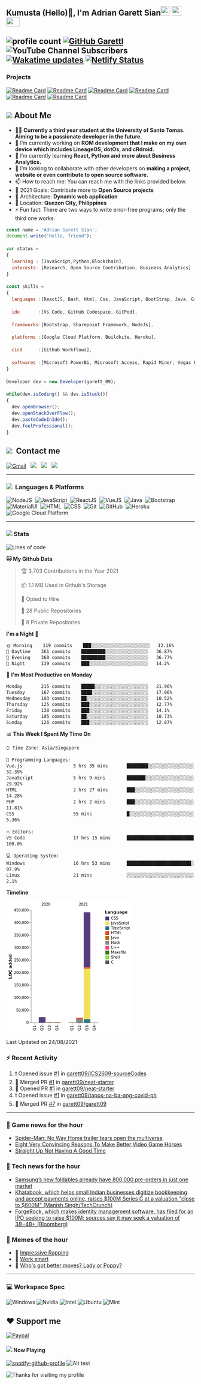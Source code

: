 <h2> Kumusta (Hello)🙏, I'm Adrian Garett Sian<img src="https://cultofthepartyparrot.com/parrots/hd/githubparrot.gif" width="25" height="25"/>
    <img src="https://cultofthepartyparrot.com/flags/hd/iranparrot.gif" width="25" height="25"/>
    <img src="https://cultofthepartyparrot.com/parrots/asyncparrot.gif" width="36" height="25"/>
 

![profile count](https://komarev.com/ghpvc/?username=garett09&color=red) 
[![GitHub Garettl](https://img.shields.io/github/followers/garett09?label=follow&style=social)](https://github.com/garett09) 
![YouTube Channel Subscribers](https://img.shields.io/youtube/channel/subscribers/UChAoCAh1jVTaMz0Sc61X5Xw?style=social) 
[![Wakatime updates](https://github.com/garett09/garett09/actions/workflows/update-commits.yml/badge.svg?branch=main)](https://github.com/garett09/garett09/actions/workflows/update-commits.yml) 
[![Netlify Status](https://api.netlify.com/api/v1/badges/62999bf4-98d2-4882-a325-da266023bf2b/deploy-status)](https://app.netlify.com/sites/cocky-mccarthy-7a67fb/deploys)
&nbsp;
    
### Projects
[![Readme Card](https://github-readme-stats.vercel.app/api/pin/?username=garett09&repo=tapos-na-ba-ang-covid-ph&show_owner=true)](https://github.com/garett09/tapos-na-ba-ang-covid-ph)
[![Readme Card](https://github-readme-stats.vercel.app/api/pin/?username=garett09&repo=project-COVID&show_owner=true)](https://github.com/garett09/project-COVID)
[![Readme Card](https://github-readme-stats.vercel.app/api/pin/?username=garett09&repo=afk-hotel&show_owner=true)](https://github.com/garett09/afk-hotel)
[![Readme Card](https://github-readme-stats.vercel.app/api/pin/?username=garett09&repo=garett09&show_owner=true)](https://github.com/garett09/garett09)
[![Readme Card](https://github-readme-stats.vercel.app/api/pin/?username=garett09&repo=myhub&show_owner=true)](https://github.com/garett09/myhub)
[![Readme Card](https://github-readme-stats.vercel.app/api/pin/?username=garett09&repo=techfolio&show_owner=true)](https://github.com/garett09/techfolio)


    
## <img src="https://media.giphy.com/media/fTsZNbPQxJWtor2LXE/giphy.gif"  width="30">&nbsp;About Me
-   👩‍💻  **Currently a third year student at the University of Santo Tomas. Aiming to be a passionate developer in the future.**
-   🔭  I’m currently working on  **ROM development that I make on my own device which includes LineageOS, dotOs, and cRdroid.**
-   🌱  I’m currently learning **React, Python and more about Business Analytics.**
-   👯  I’m looking to collaborate with other developers on **making a project, website or even contribute to open source software.**
-   📫  How to reach me: You can reach me with the links provided below. 
-   🥅  2021 Goals: Contribute more to **Open Source projects**
-   👷  Architecture: **Dynamic web application**
-   📍   Location: **Quezon City, Philippines** 
-   ⚡  Fun fact: There are two ways to write error-free programs; only the third one works.

```javascript
const name = 'Adrian Garett Sian';
document.write("Hello, friend");

var status = 
{ 
  learning : [JavaScript,Python,Blockchain],
  interests: [Research, Open Source Contribution, Business Analytics]
}

const skills = 
{
  languages :[ReactJS, Bash, Html, Css, JavaScript, BootStrap, Java, Git, Markdown, VueJS],
  
  ide       :[Vs Code, GitHub Codespace, GitPod],
  
  frameworks:[Bootstrap, Sharepoint Framework, NodeJs],
  
  platforms :[Google Cloud Platform, Buildkite, Heroku],
  
  cicd      :[Github Workflows],

  softwares :[Microsoft PowerBi, Microsoft Access, Rapid Miner, Vegas Pro]
}

Developer dev = new Developer(garett_09);

while(dev.isCoding() && dev.isStuck())  
{
  dev.openBrowser();
  dev.openStackOverFlow();
  dev.pasteCodeInIde();
  dev.feelProfessional();
}
```

## <img src="https://media.giphy.com/media/c5vDr1rkcbcrBwG9SX/giphy.gif" width="30">&nbsp; Contact me

<a href="mailto:adriansian@gmail.com"><img alt="Gmail" src="https://img.shields.io/badge/Gmail-D14836?style=for-the-badge&logo=gmail&logoColor=white" /></a> &nbsp;
<a href="https://instagram.com/adriansian"><img src="https://img.shields.io/badge/@adriansian_-E4405F?style=for-the-badge&logo=instagram&logoColor=white"/></a> &nbsp;
<a href="https://t.me/garett_09"><img src="https://img.shields.io/badge/@garett_09_-2CA5E0?style=for-the-badge&logo=telegram&logoColor=white"/></a> &nbsp;
<a href="https://www.linkedin.com/in/adrian-garett-sian-766775159/"><img src="https://img.shields.io/badge/-Adrian%20Garett%20Sian-blue?style=flat-square&logo=Linkedin&logoColor=white&link=https://www.linkedin.com/in/adrian-garett-sian-766775159/"/></a> &nbsp;

---

###  <img src="https://media.giphy.com/media/WUlplcMpOCEmTGBtBW/giphy.gif" width="30"> &nbsp;Languages & Platforms

![NodeJS](https://img.shields.io/badge/Node.js-43853D?style=for-the-badge&logo=node.js&logoColor=white)&nbsp;
![JavaScript](https://img.shields.io/badge/JavaScript-F7DF1E?style=for-the-badge&logo=javascript&logoColor=black)&nbsp;
![ReactJS](https://img.shields.io/badge/React.js-20232A?style=for-the-badge&logo=react&logoColor=61DAFB)&nbsp;
![VueJS](https://img.shields.io/badge/Vue.js-35495E?style=for-the-badge&logo=vuedotjs&logoColor=4FC08D)&nbsp;
![Java](https://img.shields.io/badge/Java-ED8B00?style=for-the-badge&logo=java&logoColor=white)&nbsp;
![Bootstrap](https://img.shields.io/badge/Bootstrap-563D7C?style=for-the-badge&logo=bootstrap&logoColor=white)&nbsp;
![MaterialUI](https://img.shields.io/badge/Material--UI-0081CB?style=for-the-badge&logo=material-ui&logoColor=white)&nbsp;
![HTML](https://img.shields.io/badge/HTML-E34F26?style=for-the-badge&logo=html5&logoColor=white)&nbsp;
![CSS](https://img.shields.io/badge/CSS-1572B6?style=for-the-badge&logo=css&logoColor=white)&nbsp;
![Git](https://img.shields.io/badge/git-%23F05033.svg?style=for-the-badge&logo=git&logoColor=white)&nbsp;
![GitHub](https://img.shields.io/badge/GitHub-100000?style=for-the-badge&logo=github&logoColor=white)&nbsp;
![Heroku](https://img.shields.io/badge/Heroku-430098?style=for-the-badge&logo=heroku&logoColor=white)&nbsp;
![Google Cloud Platform](https://img.shields.io/badge/Google_Cloud-4285F4?style=for-the-badge&logo=google-cloud&logoColor=white)&nbsp;

---

### <img src="https://media.giphy.com/media/l378c04F2fjeZ7vH2/giphy.gif" width="30">&nbsp;Stats


<!--START_SECTION:waka-->
![Lines of code](https://img.shields.io/badge/From%20Hello%20World%20I%27ve%20Written-487677%20lines%20of%20code-blue)

**🐱 My Github Data** 

> 🏆 3,703 Contributions in the Year 2021
 > 
> 📦 1.1 MB Used in Github's Storage 
 > 
> 💼 Opted to Hire
 > 
> 📜 28 Public Repositories 
 > 
> 🔑 8 Private Repositories  
 > 
**I'm a Night 🦉** 

```text
🌞 Morning    119 commits    ███░░░░░░░░░░░░░░░░░░░░░░   12.16% 
🌆 Daytime    361 commits    █████████░░░░░░░░░░░░░░░░   36.87% 
🌃 Evening    360 commits    █████████░░░░░░░░░░░░░░░░   36.77% 
🌙 Night      139 commits    ███░░░░░░░░░░░░░░░░░░░░░░   14.2%

```
📅 **I'm Most Productive on Monday** 

```text
Monday       215 commits    █████░░░░░░░░░░░░░░░░░░░░   21.96% 
Tuesday      167 commits    ████░░░░░░░░░░░░░░░░░░░░░   17.06% 
Wednesday    103 commits    ██░░░░░░░░░░░░░░░░░░░░░░░   10.52% 
Thursday     125 commits    ███░░░░░░░░░░░░░░░░░░░░░░   12.77% 
Friday       138 commits    ███░░░░░░░░░░░░░░░░░░░░░░   14.1% 
Saturday     105 commits    ██░░░░░░░░░░░░░░░░░░░░░░░   10.73% 
Sunday       126 commits    ███░░░░░░░░░░░░░░░░░░░░░░   12.87%

```


📊 **This Week I Spent My Time On** 

```text
⌚︎ Time Zone: Asia/Singapore

💬 Programming Languages: 
Vue.js                   5 hrs 35 mins       ████████░░░░░░░░░░░░░░░░░   32.39% 
JavaScript               5 hrs 9 mins        ███████░░░░░░░░░░░░░░░░░░   29.92% 
HTML                     2 hrs 27 mins       ███░░░░░░░░░░░░░░░░░░░░░░   14.28% 
PHP                      2 hrs 2 mins        ███░░░░░░░░░░░░░░░░░░░░░░   11.81% 
CSS                      55 mins             █░░░░░░░░░░░░░░░░░░░░░░░░   5.36%

🔥 Editors: 
VS Code                  17 hrs 15 mins      █████████████████████████   100.0%

💻 Operating System: 
Windows                  16 hrs 53 mins      ████████████████████████░   97.9% 
Linux                    21 mins             ░░░░░░░░░░░░░░░░░░░░░░░░░   2.1%

```

**Timeline**

![Chart not found](https://raw.githubusercontent.com/garett09/garett09/main/charts/bar_graph.png) 


 Last Updated on 24/08/2021
<!--END_SECTION:waka-->

### :zap: Recent Activity

<!--START_SECTION:activity-->
1. ❗️ Opened issue [#1](https://github.com/garett09/ICS2609-sourceCodes/issues/1) in [garett09/ICS2609-sourceCodes](https://github.com/garett09/ICS2609-sourceCodes)
2. 🎉 Merged PR [#1](https://github.com/garett09/neat-starter/pull/1) in [garett09/neat-starter](https://github.com/garett09/neat-starter)
3. 💪 Opened PR [#1](https://github.com/garett09/neat-starter/pull/1) in [garett09/neat-starter](https://github.com/garett09/neat-starter)
4. ❗️ Opened issue [#1](https://github.com/garett09/tapos-na-ba-ang-covid-ph/issues/1) in [garett09/tapos-na-ba-ang-covid-ph](https://github.com/garett09/tapos-na-ba-ang-covid-ph)
5. 🎉 Merged PR [#7](https://github.com/garett09/garett09/pull/7) in [garett09/garett09](https://github.com/garett09/garett09)
<!--END_SECTION:activity-->

---

### 📣 Game news for the hour

<!-- GAME:START -->
 - [Spider-Man: No Way Home trailer tears open the multiverse](https://www.polygon.com/22560899/spider-man-no-way-home-trailer-release-date)
 - [Eight Very Convincing Reasons To Make Better Video Game Horses](https://kotaku.com/eight-very-convincing-reasons-to-make-better-video-game-1847543600)
 - [Straight Up Not Having A Good Time](https://kotaku.com/straight-up-not-having-a-good-time-1847543508)<!-- GAME:END -->

### 📣 Tech news for the hour

<!-- TECH:START -->
 - [Samsung’s new foldables already have 800,000 pre-orders in just one market](https://www.androidauthority.com/samsung-galaxy-z-flip-fold-3-korea-2738716/)
 - [Khatabook, which helps small Indian businesses digitize bookkeeping and accept payments online, raises $100M Series C at a valuation "close to $600M" (Manish Singh/TechCrunch)](http://www.techmeme.com/210824/p3#a210824p3)
 - [ForgeRock, which makes identity management software, has filed for an IPO seeking to raise $100M; sources say it may seek a valuation of $3B-$4B+ (Bloomberg)](http://www.techmeme.com/210824/p2#a210824p2)<!-- TECH:END -->

### 📣 Memes of the hour

<!-- MEMES:START -->
 - 🚖 [Impressive Rapping](http://9gag.com/gag/ayMKq4M)
 - 🚯 [Work smart](http://9gag.com/gag/a5EYVjr)
 - 🚯 [Who&#039;s got better moves? Lady or Poppy?](http://9gag.com/gag/aqjEj67)<!-- MEMES:END -->

--- 



### 💻 Workspace Spec

![Windows](https://img.shields.io/badge/Windows-11-0078D6?style=for-the-badge&logo=windows&logoColor=white)
![Nvidia](https://img.shields.io/badge/NVIDIA-RTX3070-76B900?style=for-the-badge&logo=nvidia&logoColor=white)
![Intel](https://img.shields.io/badge/Intel-Core_i7_10th-0071C5?style=for-the-badge&logo=intel&logoColor=white)
![Ubuntu](https://img.shields.io/badge/Ubuntu-E95420?style=for-the-badge&logo=ubuntu&logoColor=white)
![Mint](https://img.shields.io/badge/Linux_Mint-87CF3E?style=for-the-badge&logo=linux-mint&logoColor=white)


## ❤ Support me
[![Paypal](https://img.shields.io/badge/PayPal-garett_09?style=for-the-badge&logo=paypal&logoColor=white)](https://paypal.me/garett_09)


#### <img src="https://media.giphy.com/media/vybWlRniCXzZC/giphy.gif" width="30">&nbsp;Now Playing 

 [![spotify-github-profile](https://spotify-github-profile.vercel.app/api/view?uid=garett_09&cover_image=true&theme=default)](https://spotify-github-profile.vercel.app/api/view?uid=garett_09&redirect=true)
![Alt text](https://spotify-recently-played-readme.vercel.app/api?user=garett_09&width=510)

<img height="120" alt="Thanks for visiting my profile" width="100%" src="https://github.com/dibyendu415/dibyendu415/blob/master/marquee.svg" />
